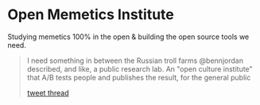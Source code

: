 # Open Memetics Institute

Studying memetics 100% in the open &amp; building the open source tools we need.

> I need something in between the Russian troll farms @bennjordan described, and like, a public research lab. An "open culture institute" that A/B tests people and publishes the result, for the general public
> 
> [tweet thread](https://x.com/DefenderOfBasic/status/1859754830962823415)

  

